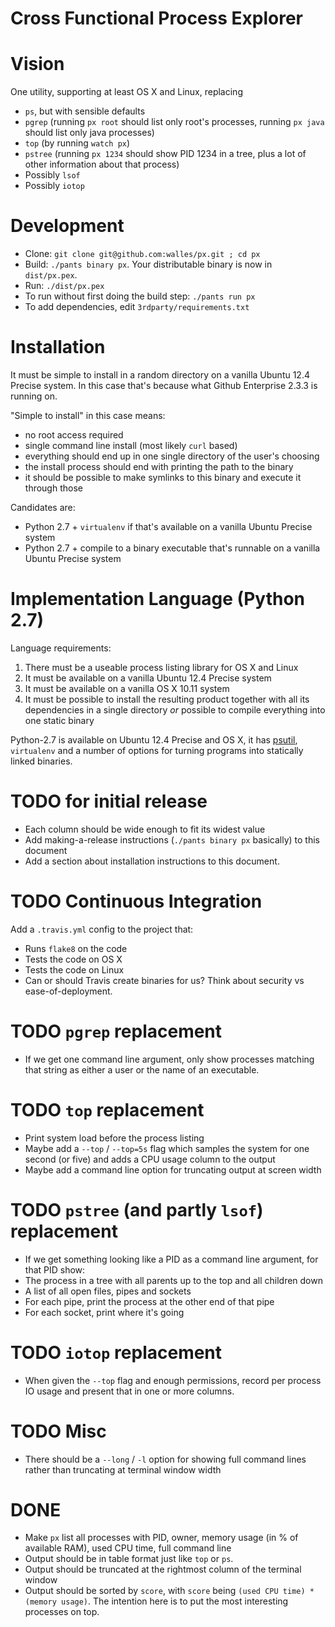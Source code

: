 # Cross Functional Process Explorer

# Vision
One utility, supporting at least OS X and Linux, replacing
* `ps`, but with sensible defaults
* `pgrep` (running `px root` should list only root's processes, running
`px java` should list only java processes)
* `top` (by running `watch px`)
* `pstree` (running `px 1234` should show PID 1234 in a tree, plus a lot of
other information about that process)
* Possibly `lsof`
* Possibly `iotop`

# Development
* Clone: `git clone git@github.com:walles/px.git ; cd px`
* Build: `./pants binary px`. Your distributable binary is now in `dist/px.pex`.
* Run: `./dist/px.pex`
* To run without first doing the build step: `./pants run px`
* To add dependencies, edit `3rdparty/requirements.txt`

# Installation

It must be simple to install in a random directory on a vanilla
Ubuntu 12.4 Precise system. In this case that's because what Github Enterprise
2.3.3 is running on.

"Simple to install" in this case means:
* no root access required
* single command line install (most likely `curl` based)
* everything should end up in one single directory of the user's choosing
* the install process should end with printing the path to the binary
* it should be possible to make symlinks to this binary and execute it through
those

Candidates are:
* Python 2.7 + `virtualenv` if that's available on a vanilla Ubuntu Precise
system
* Python 2.7 + compile to a binary executable that's runnable on a vanilla
Ubuntu Precise system

# Implementation Language (Python 2.7)
Language requirements:

1. There must be a useable process listing library for OS X and Linux
2. It must be available on a vanilla Ubuntu 12.4 Precise system
3. It must be available on a vanilla OS X 10.11 system
4. It must be possible to install the resulting product together with all its
dependencies in a single directory *or* possible to compile everything into one
static binary

Python-2.7 is available on Ubuntu 12.4 Precise and OS X, it has
[psutil](https://pythonhosted.org/psutil/), `virtualenv` and a number of options
for turning programs into statically linked binaries.

# TODO for initial release
* Each column should be wide enough to fit its widest value
* Add making-a-release instructions (`./pants binary px` basically) to this
document
* Add a section about installation instructions to this document.

# TODO Continuous Integration
Add a `.travis.yml` config to the project that:
* Runs `flake8` on the code
* Tests the code on OS X
* Tests the code on Linux
* Can or should Travis create binaries for us? Think about security vs
ease-of-deployment.

# TODO `pgrep` replacement
* If we get one command line argument, only show processes matching that string
as either a user or the name of an executable.

# TODO `top` replacement
* Print system load before the process listing
* Maybe add a `--top` / `--top=5s` flag which samples the system for one second
(or five) and adds a CPU usage column to the output
* Maybe add a command line option for truncating output at screen width

# TODO `pstree` (and partly `lsof`) replacement
* If we get something looking like a PID as a command line argument, for that
PID show:
 * The process in a tree with all parents up to the top and all children down
 * A list of all open files, pipes and sockets
 * For each pipe, print the process at the other end of that pipe
 * For each socket, print where it's going

# TODO `iotop` replacement
* When given the `--top` flag and enough permissions, record per process IO
usage and present that in one or more columns.

# TODO Misc
* There should be a `--long` / `-l` option for showing full command lines rather
than truncating at terminal window width

# DONE
* Make `px` list all processes with PID, owner, memory usage (in % of available
RAM), used CPU time, full command line
* Output should be in table format just like `top` or `ps`.
* Output should be truncated at the rightmost column of the terminal window
* Output should be sorted by `score`, with `score` being `(used CPU time) *
(memory usage)`. The intention here is to put the most interesting processes on
top.
